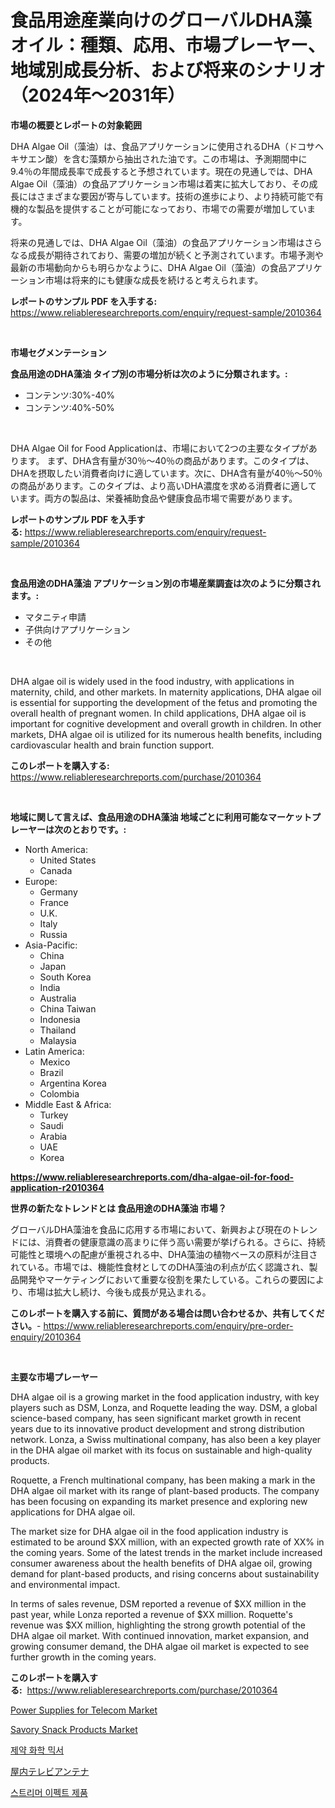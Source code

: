 <p><h1>食品用途産業向けのグローバルDHA藻オイル：種類、応用、市場プレーヤー、地域別成長分析、および将来のシナリオ（2024年〜2031年）</h1></p><p><strong>市場の概要とレポートの対象範囲</strong></p>
<p><p>DHA Algae Oil（藻油）は、食品アプリケーションに使用されるDHA（ドコサヘキサエン酸）を含む藻類から抽出された油です。この市場は、予測期間中に9.4％の年間成長率で成長すると予想されています。現在の見通しでは、DHA Algae Oil（藻油）の食品アプリケーション市場は着実に拡大しており、その成長にはさまざまな要因が寄与しています。技術の進歩により、より持続可能で有機的な製品を提供することが可能になっており、市場での需要が増加しています。</p><p>将来の見通しでは、DHA Algae Oil（藻油）の食品アプリケーション市場はさらなる成長が期待されており、需要の増加が続くと予測されています。市場予測や最新の市場動向からも明らかなように、DHA Algae Oil（藻油）の食品アプリケーション市場は将来的にも健康な成長を続けると考えられます。</p></p>
<p><strong>レポートのサンプル PDF を入手する:</strong> <a href="https://www.reliableresearchreports.com/enquiry/request-sample/2010364">https://www.reliableresearchreports.com/enquiry/request-sample/2010364</a></p>
<p>&nbsp;</p>
<p><strong>市場セグメンテーション</strong></p>
<p><strong>食品用途のDHA藻油 タイプ別の市場分析は次のように分類されます。:</strong></p>
<p><ul><li>コンテンツ:30%-40%</li><li>コンテンツ:40%-50%</li></ul></p>
<p>&nbsp;</p>
<p><p>DHA Algae Oil for Food Applicationは、市場において2つの主要なタイプがあります。 まず、DHA含有量が30％〜40％の商品があります。このタイプは、DHAを摂取したい消費者向けに適しています。次に、DHA含有量が40％〜50％の商品があります。このタイプは、より高いDHA濃度を求める消費者に適しています。両方の製品は、栄養補助食品や健康食品市場で需要があります。</p></p>
<p><strong>レポートのサンプル PDF を入手する:</strong>&nbsp;<a href="https://www.reliableresearchreports.com/enquiry/request-sample/2010364">https://www.reliableresearchreports.com/enquiry/request-sample/2010364</a></p>
<p>&nbsp;</p>
<p><strong> 食品用途のDHA藻油 アプリケーション別の市場産業調査は次のように分類されます。:</strong></p>
<p><ul><li>マタニティ申請</li><li>子供向けアプリケーション</li><li>その他</li></ul></p>
<p>&nbsp;</p>
<p><p>DHA algae oil is widely used in the food industry, with applications in maternity, child, and other markets. In maternity applications, DHA algae oil is essential for supporting the development of the fetus and promoting the overall health of pregnant women. In child applications, DHA algae oil is important for cognitive development and overall growth in children. In other markets, DHA algae oil is utilized for its numerous health benefits, including cardiovascular health and brain function support.</p></p>
<p><strong>このレポートを購入する:</strong>&nbsp; <a href="https://www.reliableresearchreports.com/purchase/2010364">https://www.reliableresearchreports.com/purchase/2010364</a></p>
<p>&nbsp;</p>
<p><strong>地域に関して言えば、食品用途のDHA藻油 地域ごとに利用可能なマーケットプレーヤーは次のとおりです。:</strong></p>
<p><ul>
    <li>
        North America:
        <ul>
            <li>United States</li>
            <li>Canada</li>
        </ul>
    </li>
    <li>
        Europe:
        <ul>
            <li>Germany</li>
            <li>France</li>
            <li>U.K.</li>
            <li>Italy</li>
            <li>Russia</li>
        </ul>
    </li>
    <li>
        Asia-Pacific:
        <ul>
            <li>China</li>
            <li>Japan</li>
            <li>South Korea</li>
            <li>India</li>
            <li>Australia</li>
            <li>China Taiwan</li>
            <li>Indonesia</li>
            <li>Thailand</li>
            <li>Malaysia</li>
        </ul>
    </li>
    <li>
        Latin America:
        <ul>
            <li>Mexico</li>
            <li>Brazil</li>
            <li>Argentina Korea</li>
            <li>Colombia</li>
        </ul>
    </li>
    <li>
        Middle East & Africa:
        <ul>
            <li>Turkey</li>
            <li>Saudi</li>
            <li>Arabia</li>
            <li>UAE</li>
            <li>Korea</li>
        </ul>
    </li>
    </ul></p>
<p><strong><a href="https://www.reliableresearchreports.com/dha-algae-oil-for-food-application-r2010364">https://www.reliableresearchreports.com/dha-algae-oil-for-food-application-r2010364</a></strong>&nbsp;</p>
<p><strong>世界の新たなトレンドとは 食品用途のDHA藻油 市場？</strong></p>
<p><p>グローバルDHA藻油を食品に応用する市場において、新興および現在のトレンドには、消費者の健康意識の高まりに伴う高い需要が挙げられる。さらに、持続可能性と環境への配慮が重視される中、DHA藻油の植物ベースの原料が注目されている。市場では、機能性食材としてのDHA藻油の利点が広く認識され、製品開発やマーケティングにおいて重要な役割を果たしている。これらの要因により、市場は拡大し続け、今後も成長が見込まれる。</p></p>
<p><strong>このレポートを購入する前に、質問がある場合は問い合わせるか、共有してください。</strong>- <a href="https://www.reliableresearchreports.com/enquiry/pre-order-enquiry/2010364">https://www.reliableresearchreports.com/enquiry/pre-order-enquiry/2010364</a></p>
<p>&nbsp;</p>
<p><strong>主要な市場プレーヤー</strong></p>
<p><p>DHA algae oil is a growing market in the food application industry, with key players such as DSM, Lonza, and Roquette leading the way. DSM, a global science-based company, has seen significant market growth in recent years due to its innovative product development and strong distribution network. Lonza, a Swiss multinational company, has also been a key player in the DHA algae oil market with its focus on sustainable and high-quality products.</p><p>Roquette, a French multinational company, has been making a mark in the DHA algae oil market with its range of plant-based products. The company has been focusing on expanding its market presence and exploring new applications for DHA algae oil.</p><p>The market size for DHA algae oil in the food application industry is estimated to be around $XX million, with an expected growth rate of XX% in the coming years. Some of the latest trends in the market include increased consumer awareness about the health benefits of DHA algae oil, growing demand for plant-based products, and rising concerns about sustainability and environmental impact.</p><p>In terms of sales revenue, DSM reported a revenue of $XX million in the past year, while Lonza reported a revenue of $XX million. Roquette's revenue was $XX million, highlighting the strong growth potential of the DHA algae oil market. With continued innovation, market expansion, and growing consumer demand, the DHA algae oil market is expected to see further growth in the coming years.</p></p>
<p><strong>このレポートを購入する:</strong>&nbsp;&nbsp;<a href="https://www.reliableresearchreports.com/purchase/2010364">https://www.reliableresearchreports.com/purchase/2010364</a></p>
<p><p><a href="https://github.com/yemakinde/Market-Research-Report-List-3/blob/main/power-supplies-for-telecom-market.md">Power Supplies for Telecom Market</a></p><p><a href="https://issuu.com/reportprime-2/docs/savory-snack-products-market-size-2030.pptx">Savory Snack Products Market</a></p><p><a href="https://github.com/rifqimuhammad018/Market-Research-Report-List-1/blob/main/3965007111669.md">제약 화학 믹서</a></p><p><a href="https://github.com/qwpelcjko9242629/Market-Research-Report-List-2/blob/main/2364320123389.md">屋内テレビアンテナ</a></p><p><a href="https://github.com/rrmadityapu/Market-Research-Report-List-1/blob/main/7250512108587.md">스트리머 이펙트 제품</a></p></p>